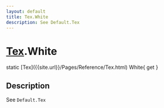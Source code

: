 ```yaml
---
layout: default
title: Tex.White
description: See Default.Tex
---
```

# [Tex]({{site.url}}/Pages/Reference/Tex.html).White

<div class='signature' markdown='1'>
static [Tex]({{site.url}}/Pages/Reference/Tex.html) White{ get }
</div>

## Description
See `Default.Tex`

